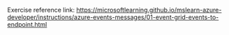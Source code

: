Exercise reference link: https://microsoftlearning.github.io/mslearn-azure-developer/instructions/azure-events-messages/01-event-grid-events-to-endpoint.html
